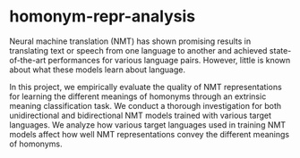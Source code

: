 # homonym-repr-analysis

Neural machine translation (NMT) has shown promising results in translating text or speech from one language to another and achieved state-of-the-art performances for various language pairs. However, little is known about what these models learn about language. 

In this project, we empirically evaluate the quality of NMT representations for learning the different meanings of homonyms through an extrinsic meaning classification task. We conduct a thorough investigation for both unidirectional and bidirectional NMT models trained with various target languages. We analyze how various target languages used in training NMT models affect how well NMT representations convey the different meanings of homonyms.
